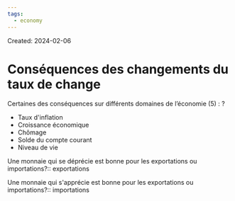 ```yaml
---
tags:
  - economy
---
```

Created: 2024-02-06

# Conséquences des changements du taux de change

Certaines des conséquences sur différents domaines de l’économie (5) :
?
- Taux d'inflation
- Croissance économique
- Chômage
- Solde du compte courant
- Niveau de vie
<!--SR:!2024-03-15,19,210-->


Une monnaie qui se déprécie est bonne pour les exportations ou importations?:: exportations
<!--SR:!2024-03-16,23,250-->

Une monnaie qui s'apprécie est bonne pour les exportations ou importations?:: importations
<!--SR:!2024-04-21,45,250-->


